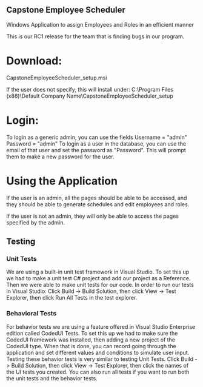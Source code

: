 ## Capstone Employee Scheduler
Windows Application to assign Employees and Roles in an efficient manner

This is our RC1 release for the team that is finding bugs in our program.

# Download:
CapstoneEmployeeScheduler_setup.msi

If the user does not specify, this will install under:
C:\Program Files (x86)\Default Company Name\CapstoneEmployeeScheduler_setup

# Login:
To login as a generic admin, you can use the fields Username = "admin" Password = "admin"
To login as a user in the database, you can use the email of that user and set the password as "Password". This will prompt them to make a new password for the user.

# Using the Application 
If the user is an admin, all the pages should be able to be accessed, and they should be able to generate schedules and edit employees and roles.

If the user is not an admin, they will only be able to access the pages specified by the admin. 


## Testing
### Unit Tests
We are using a built-in unit test framework in Visual Studio. To set this up we had to make a unit test C# project and add our project as a Reference. Then we were able to make unit tests for our code. In order to run our tests in Visual Studio: Click Build -> Build Solution, then click View -> Test Explorer, then click Run All Tests in the test explorer.

### Behavioral Tests

For behavior tests we are using a feature offered in Visual Studio Enterprise edition called CodedUI Tests. To set this up we had to make sure the CodedUI framework was installed, then adding a new project of the CodedUI type. When that is done, you can record going through the application and set different values and conditions to simulate user input. Testing these behavior tests is very similar to testing Unit Tests. Click Build -> Build Solution, then click View -> Test Explorer, then click the names of the UI tests you created. You can also run all tests if you want to run both the unit tests and the behavior tests.
